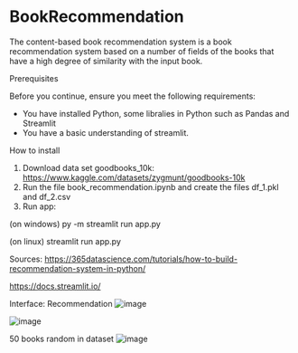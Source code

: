 # BookRecommendation

The content-based book recommendation system is a book recommendation system based on a number of fields of the books that have a high degree of similarity with the input book.

Prerequisites

Before you continue, ensure you meet the following requirements:

* You have installed Python, some libralies in Python such as Pandas and Streamlit
* You have a basic understanding of streamlit.

How to install
1. Download data set goodbooks_10k:
https://www.kaggle.com/datasets/zygmunt/goodbooks-10k
2. Run the file book_recommendation.ipynb and create the files df_1.pkl and df_2.csv
3. Run app:

(on windows) py -m streamlit run app.py

(on linux) streamlit run app.py
   
  
Sources:
https://365datascience.com/tutorials/how-to-build-recommendation-system-in-python/

https://docs.streamlit.io/

Interface:
Recommendation
![image](https://github.com/Hainguyendangduc/BookRecommendation/assets/77379426/cbdc128d-db41-43bb-b628-53ffad954bc5)

![image](https://github.com/Hainguyendangduc/BookRecommendation/assets/77379426/25ccf8a9-cf61-42bb-b9fd-c37f299e997a)

50 books random in dataset
![image](https://github.com/Hainguyendangduc/BookRecommendation/assets/77379426/c1630632-f6e1-43af-84ae-856b198844af)
